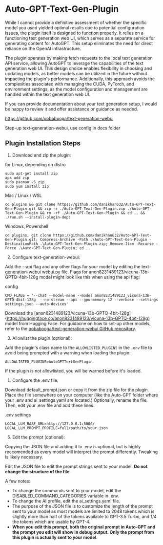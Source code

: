 # Auto-GPT-Text-Gen-Plugin

While I cannot provide a definitive assessment of whether the specific model you used yielded optimal results due to potential configuration issues, the plugin itself is designed to function properly. It relies on a functioning text generation web UI, which serves as a separate service for generating content for AutoGPT. This setup eliminates the need for direct reliance on the OpenAI infrastructure.

The plugin operates by making fetch requests to the local text generation API service, allowing AutoGPT to leverage the capabilities of the text generation web UI. This design choice enables flexibility in choosing and updating models, as better models can be utilized in the future without impacting the plugin's performance. Additionally, this approach avoids the complexities associated with managing the CUDA, PyTorch, and environment settings, as the model configuration and management are handled within the text generation web UI.

If you can provide documentation about your text generation setup, I would be happy to review it and offer assistance or guidance as needed.

https://github.com/oobabooga/text-generation-webui


Step-up text-generation-webui, use config in docs folder

## Plugin Installation Steps

1. Download and zip the plugin:

for Linux, depending on distro
```
sudo apt-get install zip
apk add zip
sudo pacman -S zip
sudo yum install zip
```
Mac / Linux / WSL
```
cd plugins && git clone https://github.com/danikhan632/Auto-GPT-Text-Gen-Plugin.git && zip -r ./Auto-GPT-Text-Gen-Plugin.zip ./Auto-GPT-Text-Gen-Plugin && rm -rf ./Auto-GPT-Text-Gen-Plugin && cd .. && ./run.sh --install-plugin-deps

```
Windows, Powershell
```
cd plugins; git clone https://github.com/danikhan632/Auto-GPT-Text-Gen-Plugin.git; Compress-Archive -Path .\Auto-GPT-Text-Gen-Plugin -DestinationPath .\Auto-GPT-Text-Gen-Plugin.zip; Remove-Item -Recurse -Force .\Auto-GPT-Text-Gen-Plugin; cd ..
```

2. Configure text-generation-webui:

Add the --api flag and any other flags for your model by editing the text-generation-webui webui.py file. Flags for anon8231489123/vicuna-13b-GPTQ-4bit-128g model might look like this when using the api flag:

config
```
CMD_FLAGS = '--chat --model-menu --model anon8231489123_vicuna-13b-GPTQ-4bit-128g  --no-stream --api --gpu-memory 12 --verbose --settings settings.json --auto-devices'
```

Download the [anon8231489123/vicuna-13b-GPTQ-4bit-128g]{https://huggingface.co/anon8231489123/vicuna-13b-GPTQ-4bit-128g} model from Hugging Face. For guidacne on how to set-up other models, refer to the [oobabooga/text-generation-webui GitHub repository](https://github.com/oobabooga/text-generation-webui).

3. Allowlist the plugin (optional):

Add the plugin's class name to the `ALLOWLISTED_PLUGINS` in the `.env` file to avoid being prompted with a warning when loading the plugin:

``` shell
ALLOWLISTED_PLUGINS=AutoGPTTextGenPlugin
```

If the plugin is not allowlisted, you will be warned before it's loaded.

1. Configure the .env file:

Download default_prompt.json or copy it from the zip file for the plugin. Place the file somewhere on your computer (like the Auto-GPT folder where your .env and ai_settings.yaml are located.) Optionally, rename the file. Then, edit your .env file and add these lines:

.env settings
```
LOCAL_LLM_BASE_URL=http://127.0.0.1:5000/
LOCAL_LLM_PROMPT_PROFILE=full/path/to/your.json
```

5. Edit the prompt (optional):

Copying the JSON file and adding it to .env is optional, but is highly reccomended as every model will interpret the prompt differently. Tweaking is likely necessary.

Edit the JSON file to edit the prompt strings sent to your model. **Do not change the structure of the file**.

A few notes:
* To change the commands sent to your model, edit the DISABLED_COMMAND_CATEGORIES variable in .env. 
* To change the AI profile, edit the ai_settings.yaml file.
* The purpose of the JSON file is to customize the length of the prompt sent to your model as most models are limited to 2048 tokens which is slightly more than half of the tokens available to GPT-3.5 Turbo, and 1/4 the tokens which are usable by GPT-4.
* **When you edit this prompt, both the original prompt in Auto-GPT and the prompt you edit will show in debug output. Only the prompt from this plugin is actually sent to your model.**